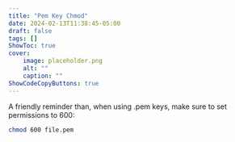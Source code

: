 ```yaml
---
title: "Pem Key Chmod"
date: 2024-02-13T11:38:45-05:00
draft: false
tags: []
ShowToc: true
cover:
    image: placeholder.png
    alt: ""
    caption: ""
ShowCodeCopyButtons: true
---
```


A friendly reminder than, when using .pem keys, make sure to set permissions to 600:

```sh
chmod 600 file.pem
```